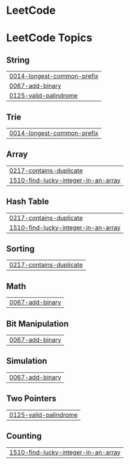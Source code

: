 # LeetCode
<!---LeetCode Topics Start-->
# LeetCode Topics
## String
|  |
| ------- |
| [0014-longest-common-prefix](https://github.com/shyamsundars03/LeetCode/tree/master/0014-longest-common-prefix) |
| [0067-add-binary](https://github.com/shyamsundars03/LeetCode/tree/master/0067-add-binary) |
| [0125-valid-palindrome](https://github.com/shyamsundars03/LeetCode/tree/master/0125-valid-palindrome) |
## Trie
|  |
| ------- |
| [0014-longest-common-prefix](https://github.com/shyamsundars03/LeetCode/tree/master/0014-longest-common-prefix) |
## Array
|  |
| ------- |
| [0217-contains-duplicate](https://github.com/shyamsundars03/LeetCode/tree/master/0217-contains-duplicate) |
| [1510-find-lucky-integer-in-an-array](https://github.com/shyamsundars03/LeetCode/tree/master/1510-find-lucky-integer-in-an-array) |
## Hash Table
|  |
| ------- |
| [0217-contains-duplicate](https://github.com/shyamsundars03/LeetCode/tree/master/0217-contains-duplicate) |
| [1510-find-lucky-integer-in-an-array](https://github.com/shyamsundars03/LeetCode/tree/master/1510-find-lucky-integer-in-an-array) |
## Sorting
|  |
| ------- |
| [0217-contains-duplicate](https://github.com/shyamsundars03/LeetCode/tree/master/0217-contains-duplicate) |
## Math
|  |
| ------- |
| [0067-add-binary](https://github.com/shyamsundars03/LeetCode/tree/master/0067-add-binary) |
## Bit Manipulation
|  |
| ------- |
| [0067-add-binary](https://github.com/shyamsundars03/LeetCode/tree/master/0067-add-binary) |
## Simulation
|  |
| ------- |
| [0067-add-binary](https://github.com/shyamsundars03/LeetCode/tree/master/0067-add-binary) |
## Two Pointers
|  |
| ------- |
| [0125-valid-palindrome](https://github.com/shyamsundars03/LeetCode/tree/master/0125-valid-palindrome) |
## Counting
|  |
| ------- |
| [1510-find-lucky-integer-in-an-array](https://github.com/shyamsundars03/LeetCode/tree/master/1510-find-lucky-integer-in-an-array) |
<!---LeetCode Topics End-->